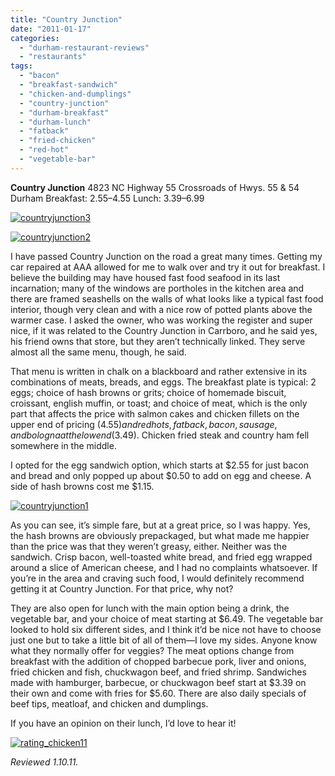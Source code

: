 ```yaml
---
title: "Country Junction"
date: "2011-01-17"
categories: 
  - "durham-restaurant-reviews"
  - "restaurants"
tags: 
  - "bacon"
  - "breakfast-sandwich"
  - "chicken-and-dumplings"
  - "country-junction"
  - "durham-breakfast"
  - "durham-lunch"
  - "fatback"
  - "fried-chicken"
  - "red-hot"
  - "vegetable-bar"
---
```


**Country Junction** 4823 NC Highway 55 Crossroads of Hwys. 55 & 54 Durham Breakfast: $2.55–$4.55 Lunch: $3.39–$6.99

[![](http://s3.amazonaws.com/thegourmez-wpmedia/2011/01/countryjunction3.jpg "countryjunction3")](http://s3.amazonaws.com/thegourmez-wpmedia/2011/01/countryjunction3.jpg)

[![](http://s3.amazonaws.com/thegourmez-wpmedia/2011/01/countryjunction2.jpg "countryjunction2")](http://s3.amazonaws.com/thegourmez-wpmedia/2011/01/countryjunction2.jpg)

I have passed Country Junction on the road a great many times. Getting my car repaired at AAA allowed for me to walk over and try it out for breakfast. I believe the building may have housed fast food seafood in its last incarnation; many of the windows are portholes in the kitchen area and there are framed seashells on the walls of what looks like a typical fast food interior, though very clean and with a nice row of potted plants above the warmer case. I asked the owner, who was working the register and super nice, if it was related to the Country Junction in Carrboro, and he said yes, his friend owns that store, but they aren’t technically linked. They serve almost all the same menu, though, he said.

That menu is written in chalk on a blackboard and rather extensive in its combinations of meats, breads, and eggs. The breakfast plate is typical: 2 eggs; choice of hash browns or grits; choice of homemade biscuit, croissant, english muffin, or toast; and choice of meat, which is the only part that affects the price with salmon cakes and chicken fillets on the upper end of pricing ($4.55) and red hots, fatback, bacon, sausage, and bologna at the low end ($3.49). Chicken fried steak and country ham fell somewhere in the middle.

I opted for the egg sandwich option, which starts at $2.55 for just bacon and bread and only popped up about $0.50 to add on egg and cheese. A side of hash browns cost me $1.15.

[![](http://s3.amazonaws.com/thegourmez-wpmedia/2011/01/countryjunction1.jpg "countryjunction1")](http://s3.amazonaws.com/thegourmez-wpmedia/2011/01/countryjunction1.jpg)

As you can see, it’s simple fare, but at a great price, so I was happy. Yes, the hash browns are obviously prepackaged, but what made me happier than the price was that they weren’t greasy, either. Neither was the sandwich. Crisp bacon, well-toasted white bread, and fried egg wrapped around a slice of American cheese, and I had no complaints whatsoever. If you’re in the area and craving such food, I would definitely recommend getting it at Country Junction. For that price, why not?

They are also open for lunch with the main option being a drink, the vegetable bar, and your choice of meat starting at $6.49. The vegetable bar looked to hold six different sides, and I think it’d be nice not have to choose just one but to take a little bit of all of them—I love my sides. Anyone know what they normally offer for veggies? The meat options change from breakfast with the addition of chopped barbecue pork, liver and onions, fried chicken and fish, chuckwagon beef, and fried shrimp. Sandwiches made with hamburger, barbecue, or chuckwagon beef start at $3.39 on their own and come with fries for $5.60. There are also daily specials of beef tips, meatloaf, and chicken and dumplings.

If you have an opinion on their lunch, I’d love to hear it!

[![](http://s3.amazonaws.com/thegourmez-wpmedia/2009/02/rating_chicken11.gif "rating_chicken11")](http://s3.amazonaws.com/thegourmez-wpmedia/2009/02/rating_chicken11.gif)

_Reviewed 1.10.11._
